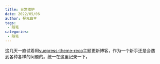 ```yaml
---
title: 日常维护
date: 2022/05/06
author: 琴鬼白羊
tags:
 - 随笔
categories:
 - 随笔
---
```


这几天一直试着用[vuepress-theme-reco](https://vuepress-theme-reco.recoluan.com/)主题更新博客，作为一个新手还是会遇到各种各样的问题的。统一在这里记录一下。
